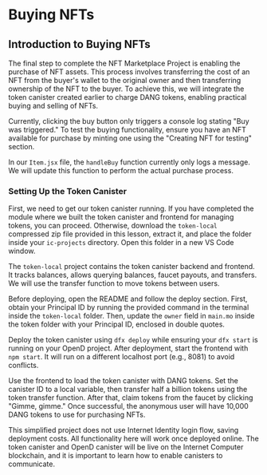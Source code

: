 # Buying NFTs

## Introduction to Buying NFTs

The final step to complete the NFT Marketplace Project is enabling the purchase of NFT assets. This process involves transferring the cost of an NFT from the buyer's wallet to the original owner and then transferring ownership of the NFT to the buyer. To achieve this, we will integrate the token canister created earlier to charge DANG tokens, enabling practical buying and selling of NFTs.

Currently, clicking the buy button only triggers a console log stating "Buy was triggered." To test the buying functionality, ensure you have an NFT available for purchase by minting one using the "Creating NFT for testing" section.

In our `Item.jsx` file, the `handleBuy` function currently only logs a message. We will update this function to perform the actual purchase process.

### Setting Up the Token Canister

First, we need to get our token canister running. If you have completed the module where we built the token canister and frontend for managing tokens, you can proceed. Otherwise, download the `token-local` compressed zip file provided in this lesson, extract it, and place the folder inside your `ic-projects` directory. Open this folder in a new VS Code window.

The `token-local` project contains the token canister backend and frontend. It tracks balances, allows querying balances, faucet payouts, and transfers. We will use the transfer function to move tokens between users.

Before deploying, open the README and follow the deploy section. First, obtain your Principal ID by running the provided command in the terminal inside the `token-local` folder. Then, update the `owner` field in `main.mo` inside the token folder with your Principal ID, enclosed in double quotes.

Deploy the token canister using `dfx deploy` while ensuring your `dfx start` is running on your OpenD project. After deployment, start the frontend with `npm start`. It will run on a different localhost port (e.g., 8081) to avoid conflicts.

Use the frontend to load the token canister with DANG tokens. Set the canister ID to a local variable, then transfer half a billion tokens using the token transfer function. After that, claim tokens from the faucet by clicking "Gimme, gimme." Once successful, the anonymous user will have 10,000 DANG tokens to use for purchasing NFTs.

This simplified project does not use Internet Identity login flow, saving deployment costs. All functionality here will work once deployed online. The token canister and OpenD canister will be live on the Internet Computer blockchain, and it is important to learn how to enable canisters to communicate.
